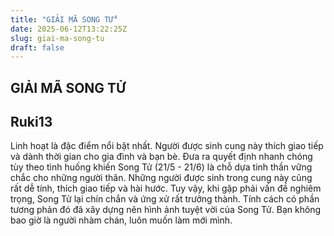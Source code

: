 ```yaml
---
title: "GIẢI MÃ SONG TỬ"
date: 2025-06-12T13:22:25Z
slug: giai-ma-song-tu
draft: false
---
```


## GIẢI MÃ SONG TỬ

## Ruki13

Linh hoạt là đặc điểm nổi bật nhất. Người được sinh cung này thích giao tiếp và dành thời gian cho gia đình và bạn bè. 
Đưa ra quyết định nhanh chóng tùy theo tình huống khiến Song Tử (21/5 - 21/6) là chỗ dựa tinh thần vững chắc cho những người thân. Những người được sinh trong cung này cũng rất dễ tính, thích giao tiếp và hài hước. Tuy vậy, khi gặp phải vấn đề nghiêm trọng, Song Tử lại chín chắn và ứng xử rất trưởng thành. Tính cách có phần tương phản đó đã xây dựng nên hình ảnh tuyệt vời của Song Tử. Bạn không bao giờ là người nhàm chán, luôn muốn làm mới mình.